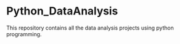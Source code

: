 # Python_DataAnalysis
This repository contains all the data analysis projects using python programming.

